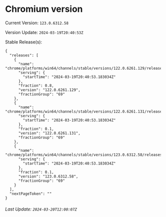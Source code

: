 # Chromium version

Current Version: `123.0.6312.58`

Version Update: `2024-03-19T20:40:53Z`

Stable Release(s):
```
{
  "releases": [
    {
      "name": "chrome/platforms/win64/channels/stable/versions/122.0.6261.129/releases/1710880853",
      "serving": {
        "startTime": "2024-03-19T20:40:53.183034Z"
      },
      "fraction": 0.8,
      "version": "122.0.6261.129",
      "fractionGroup": "69"
    },
    {
      "name": "chrome/platforms/win64/channels/stable/versions/122.0.6261.131/releases/1710880853",
      "serving": {
        "startTime": "2024-03-19T20:40:53.183034Z"
      },
      "fraction": 0.1,
      "version": "122.0.6261.131",
      "fractionGroup": "69"
    },
    {
      "name": "chrome/platforms/win64/channels/stable/versions/123.0.6312.58/releases/1710880853",
      "serving": {
        "startTime": "2024-03-19T20:40:53.183034Z"
      },
      "fraction": 0.1,
      "version": "123.0.6312.58",
      "fractionGroup": "69"
    }
  ],
  "nextPageToken": ""
}
```

###### Last Update: `2024-03-20T12:00:07Z`
        